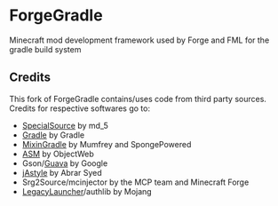 # ForgeGradle

Minecraft mod development framework used by Forge and FML for the gradle build system

## Credits

This fork of ForgeGradle contains/uses code from third party sources. Credits for respective softwares go to:

- [SpecialSource](https://github.com/md-5/SpecialSource) by md_5
- [Gradle](https://gradle.org/) by Gradle
- [MixinGradle](https://github.com/SpongePowered/MixinGradle) by Mumfrey and SpongePowered
- [ASM](https://asm.ow2.io/) by ObjectWeb
- Gson/[Guava](https://github.com/google/guava) by Google
- [jAstyle](https://github.com/abrarsyed/jAstyle) by Abrar Syed
- Srg2Source/mcinjector by the MCP team and Minecraft Forge
- [LegacyLauncher](https://github.com/Mojang/LegacyLauncher)/authlib by Mojang
